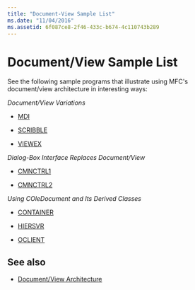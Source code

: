 ```yaml
---
title: "Document-View Sample List"
ms.date: "11/04/2016"
ms.assetid: 6f087ce8-2f46-433c-b674-4c110743b289
---
```

# Document/View Sample List

See the following sample programs that illustrate using MFC's document/view architecture in interesting ways:

*Document/View Variations*

- [MDI](../visual-cpp-samples.md)

- [SCRIBBLE](../visual-cpp-samples.md)

- [VIEWEX](../visual-cpp-samples.md)

*Dialog-Box Interface Replaces Document/View*

- [CMNCTRL1](../visual-cpp-samples.md)

- [CMNCTRL2](../visual-cpp-samples.md)

*Using COleDocument and Its Derived Classes*

- [CONTAINER](../visual-cpp-samples.md)

- [HIERSVR](../visual-cpp-samples.md)

- [OCLIENT](../visual-cpp-samples.md)

## See also

- [Document/View Architecture](../mfc/document-view-architecture.md)
